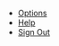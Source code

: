 <div class="au-body">
  <ul class="au-link-list">
    <li><a href="#">Options</a></li>
    <li><a href="#">Help</a></li>
    <li><a href="#">Sign Out</a></li>
  </ul>
</div>
